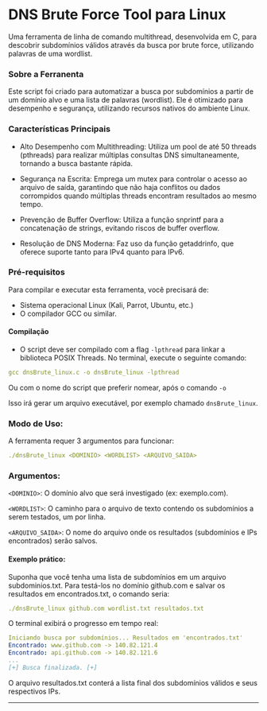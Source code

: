# DNS Brute Force Tool para Linux
Uma ferramenta de linha de comando multithread, desenvolvida em C, para descobrir subdomínios válidos através da busca por brute force, utilizando palavras de uma wordlist.

### Sobre a Ferranenta
Este script foi criado para automatizar a busca por subdomínios a partir de um domínio alvo e uma lista de palavras (wordlist). Ele é otimizado para desempenho e segurança, utilizando recursos nativos do ambiente Linux.

### Características Principais
- Alto Desempenho com Multithreading: Utiliza um pool de até 50 threads (pthreads) para realizar múltiplas consultas DNS simultaneamente, tornando a busca bastante rápida.

- Segurança na Escrita: Emprega um mutex para controlar o acesso ao arquivo de saída, garantindo que não haja conflitos ou dados corrompidos quando múltiplas threads encontram resultados ao mesmo tempo.

- Prevenção de Buffer Overflow: Utiliza a função snprintf para a concatenação de strings, evitando riscos de buffer overflow.

- Resolução de DNS Moderna: Faz uso da função getaddrinfo, que oferece suporte tanto para IPv4 quanto para IPv6.

### Pré-requisitos
Para compilar e executar esta ferramenta, você precisará de:

- Sistema operacional Linux (Kali, Parrot, Ubuntu, etc.)
- O compilador GCC ou similar.

#### Compilação
- O script deve ser compilado com a flag `-lpthread` para linkar a biblioteca POSIX Threads. No terminal, execute o seguinte comando:

```yaml
gcc dnsBrute_linux.c -o dnsBrute_linux -lpthread
```
Ou com o nome do script que preferir nomear, após o comando `-o`

Isso irá gerar um arquivo executável, por exemplo chamado `dnsBrute_linux`.

### Modo de Uso:
A ferramenta requer 3 argumentos para funcionar:
```yaml
./dnsBrute_linux <DOMINIO> <WORDLIST> <ARQUIVO_SAIDA>
```

### Argumentos:

`<DOMINIO>`: O domínio alvo que será investigado (ex: exemplo.com).

`<WORDLIST>`: O caminho para o arquivo de texto contendo os subdomínios a serem testados, um por linha.

`<ARQUIVO_SAIDA>`: O nome do arquivo onde os resultados (subdomínios e IPs encontrados) serão salvos.

#### Exemplo prático:

Suponha que você tenha uma lista de subdomínios em um arquivo subdominios.txt. Para testá-los no domínio github.com e salvar os resultados em encontrados.txt, o comando seria:

```yaml
./dnsBrute_linux github.com wordlist.txt resultados.txt
```
O terminal exibirá o progresso em tempo real:

```yaml
Iniciando busca por subdomínios... Resultados em 'encontrados.txt'
Encontrado: www.github.com -> 140.82.121.4
Encontrado: api.github.com -> 140.82.121.6
...
[+] Busca finalizada. [+]
```
O arquivo resultados.txt conterá a lista final dos subdomínios válidos e seus respectivos IPs.
<hr>

